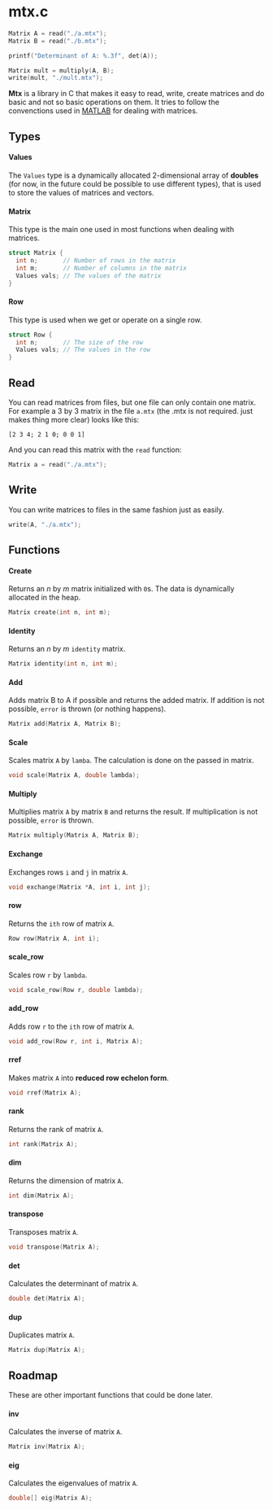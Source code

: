 # mtx.c

``` c
Matrix A = read("./a.mtx");
Matrix B = read("./b.mtx");

printf("Determinant of A: %.3f", det(A));

Matrix mult = multiply(A, B);
write(mult, "./mult.mtx");
```

__Mtx__ is a library in C that makes it easy to read, write, create matrices and do basic and not so basic operations on them. It tries to follow the convenctions used in [MATLAB](http://www.mathworks.com/products/matlab/examples.html?file=/products/demos/shipping/matlab/intro.html) for dealing with matrices.

## Types

#### Values
The `Values` type is a dynamically allocated 2-dimensional array of __doubles__ (for now, in the future could be possible to use different types), that is used to store the values of matrices and vectors.

#### Matrix
This type is the main one used in most functions when dealing with matrices.
``` c
struct Matrix {
  int n;       // Number of rows in the matrix
  int m;       // Number of columns in the matrix
  Values vals; // The values of the matrix 
}
```

#### Row
This type is used when we get or operate on a single row.
``` c
struct Row {
  int n;       // The size of the row
  Values vals; // The values in the row
}
```

## Read
You can read matrices from files, but one file can only contain one matrix.
For example a 3 by 3 matrix in the file `a.mtx` (the .mtx is not required. just makes thing more clear) looks like this:
```
[2 3 4; 2 1 0; 0 0 1]
```
And you can read this matrix with the `read` function:
``` c
Matrix a = read("./a.mtx");
```

## Write
You can write matrices to files in the same fashion just as easily.
``` c
write(A, "./a.mtx");
```

## Functions

#### Create
Returns an _n_ by _m_ matrix initialized with `0`s. The data is dynamically allocated in the heap.
``` c
Matrix create(int n, int m);
```

#### Identity
Returns an _n_ by _m_ `identity` matrix.
``` c
Matrix identity(int n, int m);
```

#### Add
Adds matrix B to A if possible and returns the added matrix. If addition is not possible, `error` is thrown (or nothing happens).
``` c
Matrix add(Matrix A, Matrix B);
```

#### Scale
Scales matrix `A` by `lamba`. The calculation is done on the passed in matrix.
``` c
void scale(Matrix A, double lambda);
```

#### Multiply
Multiplies matrix `A` by matrix `B` and returns the result. If multiplication is not possible, `error` is thrown.
``` c
Matrix multiply(Matrix A, Matrix B);
```

#### Exchange
Exchanges rows `i` and `j` in matrix `A`.
``` c
void exchange(Matrix *A, int i, int j);
```

#### row
Returns the `ith` row of matrix `A`.
``` c
Row row(Matrix A, int i);
```

#### scale_row
Scales row `r` by `lambda`.
``` c
void scale_row(Row r, double lambda);
```

#### add_row
Adds row `r` to the `ith` row of matrix `A`.
``` c
void add_row(Row r, int i, Matrix A);
```

#### rref
Makes matrix `A` into __reduced row echelon form__.
``` c
void rref(Matrix A);
```

#### rank
Returns the rank of matrix `A`.
``` c
int rank(Matrix A);
```

#### dim
Returns the dimension of matrix `A`.
``` c
int dim(Matrix A);
```

#### transpose
Transposes matrix `A`.
``` c
void transpose(Matrix A);
```

#### det
Calculates the determinant of matrix `A`.
``` c
double det(Matrix A);
```

#### dup
Duplicates matrix `A`.
``` c
Matrix dup(Matrix A);
```

## Roadmap
These are other important functions that could be done later.

#### inv
Calculates the inverse of matrix `A`.
``` c
Matrix inv(Matrix A);
```

#### eig
Calculates the eigenvalues of matrix `A`.
``` c
double[] eig(Matrix A);
```